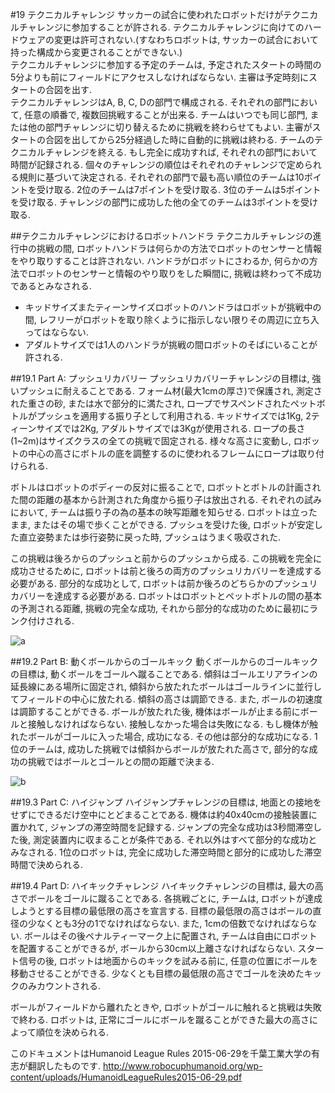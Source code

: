 #19 テクニカルチャレンジ
サッカーの試合に使われたロボットだけがテクニカルチャレンジに参加することが許される. テクニカルチャレンジに向けてのハードウェアの変更は許可されない.(すなわちロボットは, サッカーの試合において持った構成から変更されることができない.)  
テクニカルチャレンジに参加する予定のチームは, 予定されたスタートの時間の5分よりも前にフィールドにアクセスしなければならない. 主審は予定時刻にスタートの合図を出す.  
テクニカルチャレンジはA, B, C, Dの部門で構成される. それぞれの部門において, 任意の順番で, 複数回挑戦することが出来る. チームはいつでも同じ部門, または他の部門チャレンジに切り替えるために挑戦を終わらせてもよい. 主審がスタートの合図を出してから25分経過した時に自動的に挑戦は終わる. チームのテクニカルチャレンジを終える. もし完全に成功すれば, それぞれの部門において時間が記録される. 個々のチャレンジの順位はそれぞれのチャレンジで定められる規則に基づいて決定される. それぞれの部門で最も高い順位のチームは10ポイントを受け取る. 2位のチームは7ポイントを受け取る. 3位のチームは5ポイントを受け取る. チャレンジの部門に成功した他の全てのチームは3ポイントを受け取る.

##テクニカルチャレンジにおけるロボットハンドラ
テクニカルチャレンジの進行中の挑戦の間, ロボットハンドラは何らかの方法でロボットのセンサーと情報をやり取りすることは許されない. ハンドラがロボットにさわるか, 何らかの方法でロボットのセンサーと情報のやり取りをした瞬間に, 挑戦は終わって不成功であるとみなされる.

* キッドサイズまたティーンサイズロボットのハンドラはロボットが挑戦中の間, レフリーがロボットを取り除くように指示しない限りその周辺に立ち入ってはならない.
* アダルトサイズでは1人のハンドラが挑戦の間ロボットのそばにいることが許される.

##19.1 Part A: プッシュリカバリー
プッシュリカバリーチャレンジの目標は, 強いプッシュに耐えることである. フォーム材(最大1cmの厚さ)で保護され, 測定された重さの砂, または水で部分的に満たされ, ロープでサスペンドされたペットボトルがプッシュを適用する振り子として利用される. キッドサイズでは1Kg, 2ティーンサイズでは2Kg, アダルトサイズでは3Kgが使用される. ロープの長さ(1~2m)はサイズクラスの全ての挑戦で固定される. 様々な高さに変動し, ロボットの中心の高さにボトルの底を調整するのに使われるフレームにロープは取り付けられる.

ボトルはロボットのボディーの反対に振ることで, ロボットとボトルの計画された間の距離の基本から計測された角度から振り子は放出される. それぞれの試みにおいて, チームは振り子の為の基本の映写距離を知らせる. ロボットは立ったまま, またはその場で歩くことができる. プッシュを受けた後, ロボットが安定した直立姿勢または歩行姿勢に戻った時, プッシュはうまく吸収された.

この挑戦は後ろからのプッシュと前からのプッシュから成る. この挑戦を完全に成功させるために, ロボットは前と後ろの両方のプッシュリカバリーを達成する必要がある. 部分的な成功として, ロボットは前か後ろのどちらかのプッシュリカバリーを達成する必要がある. ロボットはロボットとペットボトルの間の基本の予測される距離, 挑戦の完全な成功, それから部分的な成功のために最初にランク付けされる.

![a](https://raw.githubusercontent.com/wiki/citbrains/RoboCupRule/fig1.png)

##19.2 Part B: 動くボールからのゴールキック
動くボールからのゴールキックの目標は, 動くボールをゴールへ蹴ることである. 傾斜はゴールエリアラインの延長線にある場所に固定され, 傾斜から放たれたボールはゴールラインに並行してフィールドの中心に放たれる. 傾斜の高さは調節できる. また, ボールの初速度は調節することができる. ボールが放たれた後, 機体はボールが止まる前にボールと接触しなければならない. 接触しなかった場合は失敗になる. もし機体が触れたボールがゴールに入った場合, 成功になる. その他は部分的な成功になる.
1位のチームは, 成功した挑戦では傾斜からボールが放たれた高さで, 部分的な成功の挑戦ではボールとゴールとの間の距離で決まる.

![b](https://raw.githubusercontent.com/wiki/citbrains/RoboCupRule/fig2.png) 

##19.3 Part C: ハイジャンプ
ハイジャンプチャレンジの目標は, 地面との接地をせずにできるだけ空中にとどまることである. 機体は約40x40cmの接触装置に置かれて, ジャンプの滞空時間を記録する. ジャンプの完全な成功は3秒間滞空した後, 測定装置内に収まることが条件である. それ以外はすべて部分的な成功とみなされる. 1位のロボットは, 完全に成功した滞空時間と部分的に成功した滞空時間で決められる.

##19.4 Part D: ハイキックチャレンジ
ハイキックチャレンジの目標は, 最大の高さでボールをゴールに蹴ることである. 各挑戦ごとに, チームは, ロボットが達成しようとする目標の最低限の高さを宣言する. 目標の最低限の高さはボールの直径の少なくとも3分の1でなければならない. また, 1cmの倍数でなければならない.
ボールはその後ペナルティーマーク上に配置され, チームは自由にロボットを配置することができるが, ボールから30cm以上離さなければならない. スタート信号の後, ロボットは地面からのキックを試みる前に, 任意の位置にボールを移動させることができる. 少なくとも目標の最低限の高さでゴールを決めたキックのみカウントされる.

ボールがフィールドから離れたときや, ロボットがゴールに触れると挑戦は失敗で終わる. ロボットは, 正常にゴールにボールを蹴ることができた最大の高さによって順位を決められる.

このドキュメントはHumanoid League Rules 2015-06-29を千葉工業大学の有志が翻訳したものです.
<http://www.robocuphumanoid.org/wp-content/uploads/HumanoidLeagueRules2015-06-29.pdf>
